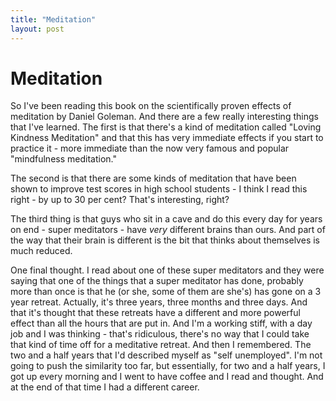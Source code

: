```yaml
---
title: "Meditation"
layout: post 
---
```


# Meditation

So I've been reading this book on the scientifically proven effects of meditation by Daniel Goleman.  And there are a few really interesting things that I've learned.  The first is that there's a kind of meditation called "Loving Kindness Meditation" and that this has very immediate effects if you start to practice it - more immediate than the now very famous and popular "mindfulness meditation."

The second is that there are some kinds of meditation that have been shown to improve test scores in high school students - I think I read this right - by up to 30 per cent? That's interesting, right?

The third thing is that guys who sit in a cave and do this every day for years on end - super meditators - have *very* different brains than ours.  And part of the way that their brain is different is the bit that thinks about themselves is much reduced.  

One final thought.  I read about one of these super meditators and they were saying that one of the things that a super meditator has done, probably more than once is that he (or she, some of them are she's) has gone on a 3 year retreat.  Actually, it's three years, three months and three days. And that it's thought that these retreats have a different and more powerful effect than all the hours that are put in.  And I'm a working stiff, with a day job and I was thinking - that's ridiculous, there's no way that I could take that kind of time off for a meditative retreat.  And then I remembered.  The two and a half years that I'd described myself as "self unemployed".  I'm not going to push the similarity too far, but essentially, for two and a half years, I got up every morning and I went to have coffee and I read and thought.  And at the end of that time I had a different career.
